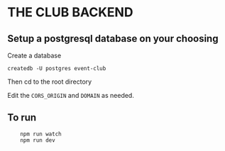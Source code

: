 # THE CLUB BACKEND

## Setup a postgresql database on your choosing

Create a database 

```console
createdb -U postgres event-club
```

Then cd to the root directory 

Edit the `CORS_ORIGIN` and `DOMAIN` as needed. 

## To run 

```console 
    npm run watch
    npm run dev
```
